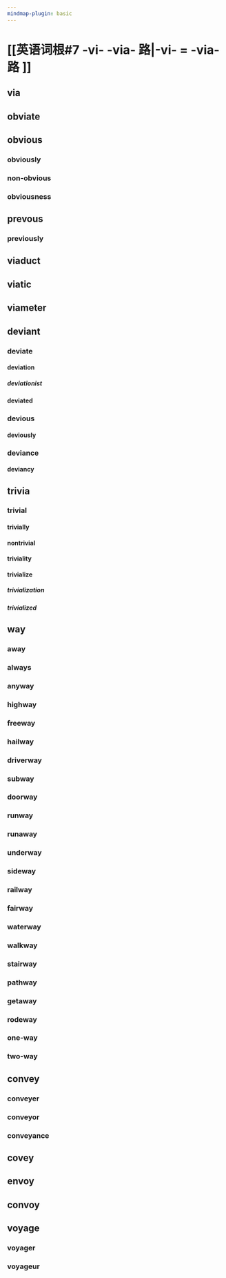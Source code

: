 ```yaml
---
mindmap-plugin: basic
---
```


# [[英语词根#7 -vi- -via- 路|-vi- = -via- 路 ]]

## via

## obviate

## obvious

### obviously

### non-obvious

### obviousness

## prevous

### previously

## viaduct

## viatic

## viameter

## deviant

### deviate

#### deviation

##### deviationist

#### deviated

### devious

#### deviously

### deviance

#### deviancy

## trivia

### trivial

#### trivially

#### nontrivial

#### triviality

#### trivialize

##### trivialization

##### trivialized

## way

### away

### always

### anyway

### highway

### freeway

### hailway

### driverway

### subway

### doorway

### runway

### runaway

### underway

### sideway

### railway

### fairway

### waterway

### walkway

### stairway

### pathway

### getaway

### rodeway

### one-way

### two-way

## convey

### conveyer

### conveyor

### conveyance

## covey

## envoy

## convoy

## voyage

### voyager

### voyageur